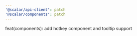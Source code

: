 ```yaml
---
'@scalar/api-client': patch
'@scalar/components': patch
---
```


feat(components): add hotkey component and tooltip support
